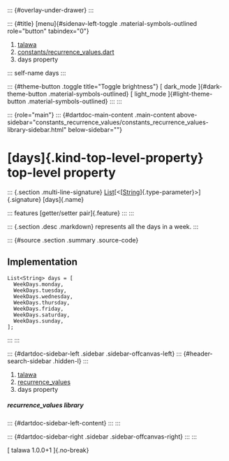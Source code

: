 ::: {#overlay-under-drawer}
:::

::: {#title}
[menu]{#sidenav-left-toggle .material-symbols-outlined role="button"
tabindex="0"}

1.  [talawa](../index.html)
2.  [constants/recurrence_values.dart](../constants_recurrence_values/)
3.  days property

::: self-name
days
:::

::: {#theme-button .toggle title="Toggle brightness"}
[ dark_mode ]{#dark-theme-button .material-symbols-outlined} [
light_mode ]{#light-theme-button .material-symbols-outlined}
:::
:::

::: {role="main"}
::: {#dartdoc-main-content .main-content above-sidebar="constants_recurrence_values/constants_recurrence_values-library-sidebar.html" below-sidebar=""}
<div>

# [days]{.kind-top-level-property} top-level property

</div>

::: {.section .multi-line-signature}
[List](https://api.flutter.dev/flutter/dart-core/List-class.html)[\<[[String](https://api.flutter.dev/flutter/dart-core/String-class.html)]{.type-parameter}\>]{.signature}
[days]{.name}

::: features
[getter/setter pair]{.feature}
:::
:::

::: {.section .desc .markdown}
represents all the days in a week.
:::

::: {#source .section .summary .source-code}
## Implementation

``` language-dart
List<String> days = [
  WeekDays.monday,
  WeekDays.tuesday,
  WeekDays.wednesday,
  WeekDays.thursday,
  WeekDays.friday,
  WeekDays.saturday,
  WeekDays.sunday,
];
```
:::
:::

::: {#dartdoc-sidebar-left .sidebar .sidebar-offcanvas-left}
::: {#header-search-sidebar .hidden-l}
:::

1.  [talawa](../index.html)
2.  [recurrence_values](../constants_recurrence_values/)
3.  days property

##### recurrence_values library

::: {#dartdoc-sidebar-left-content}
:::
:::

::: {#dartdoc-sidebar-right .sidebar .sidebar-offcanvas-right}
:::
:::

[ talawa 1.0.0+1 ]{.no-break}
